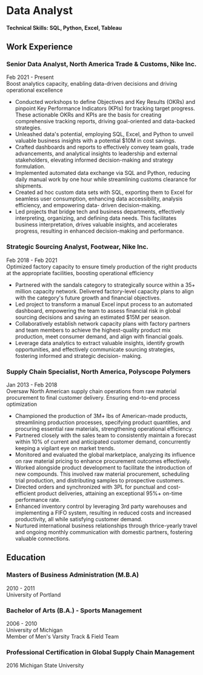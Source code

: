 # Data Analyst

#### Technical Skills: SQL, Python, Excel, Tableau

## Work Experience
### Senior Data Analyst, North America Trade & Customs, Nike Inc.  
Feb 2021 - Present  
Boost analytics capacity, enabling data-driven decisions and driving operational excellence
+ Conducted workshops to define Objectives and Key Results (OKRs) and pinpoint Key Performance Indicators (KPIs) for tracking target progress. These actionable OKRs and KPIs are the basis for creating comprehensive tracking reports, driving goal-oriented and data-backed strategies.
+ Unleashed data's potential, employing SQL, Excel, and Python to unveil valuable business insights with a potential $10M in cost savings.
+ Crafted dashboards and reports to effectively convey team goals, trade advancements, and analytical insights to leadership and external stakeholders, elevating informed decision-making and strategy formulation.
+ Implemented automated data exchange via SQL and Python, reducing daily manual work by one hour while streamlining customs clearance for shipments.
+ Created ad hoc custom data sets with SQL, exporting them to Excel for seamless user consumption, enhancing data accessibility, analysis efficiency, and empowering data- driven decision-making.
+ Led projects that bridge tech and business departments, effectively interpreting, organizing, and defining data needs. This facilitates business interpretation, drives valuable insights, and accelerates progress, resulting in enhanced decision-making and performance.

### Strategic Sourcing Analyst, Footwear, Nike Inc.  
Feb 2018 - Feb 2021  
Optimized factory capacity to ensure timely production of the right products at the appropriate facilities, boosting operational efficiency
+ Partnered with the sandals category to strategically source within a 35+ million capacity network. Delivered factory-level capacity plans to align with the category's future growth and financial objectives.
+ Led project to transform a manual Excel input process to an automated dashboard, empowering the team to assess financial risk in global sourcing decisions and saving an estimated $15M per season.
+ Collaboratively establish network capacity plans with factory partners and team members to achieve the highest-quality product mix production, meet consumer demand, and align with financial goals.
+ Leverage data analytics to extract valuable insights, identify growth opportunities, and effectively communicate sourcing strategies, fostering informed and strategic decision- making.

### Supply Chain Specialist, North America, Polyscope Polymers
Jan 2013 - Feb 2018  
Oversaw North American supply chain operations from raw material procurement to final customer delivery. Ensuring end-to-end process optimization
+ Championed the production of 3M+ lbs of American-made products, streamlining production processes, specifying product quantities, and procuring essential raw materials, strengthening operational efficiency.
+ Partnered closely with the sales team to consistently maintain a forecast within 10% of current and anticipated customer demand, concurrently keeping a vigilant eye on market trends.
+ Monitored and evaluated the global marketplace, analyzing its influence on raw material pricing to enhance procurement outcomes effectively.
+ Worked alongside product development to facilitate the introduction of new compounds. This involved raw material procurement, scheduling trial production, and distributing samples to prospective customers.
+ Directed orders and synchronized with 3PL for punctual and cost-efficient product deliveries, attaining an exceptional 95%+ on-time performance rate.
+ Enhanced inventory control by leveraging 3rd party warehouses and implementing a FIFO system, resulting in reduced costs and increased productivity, all while satisfying customer demand.
+ Nurtured international business relationships through thrice-yearly travel and ongoing monthly communication with domestic partners, fostering valuable connections.

## Education

### Masters of Business Administration (M.B.A)
2010 - 2011  
University of Portland

### Bachelor of Arts (B.A.) - Sports Management
2006 - 2010  
University of Michigan  
Member of Men's Varsity Track & Field Team

### Professional Certification in Global Supply Chain Management
2016
Michigan State University
